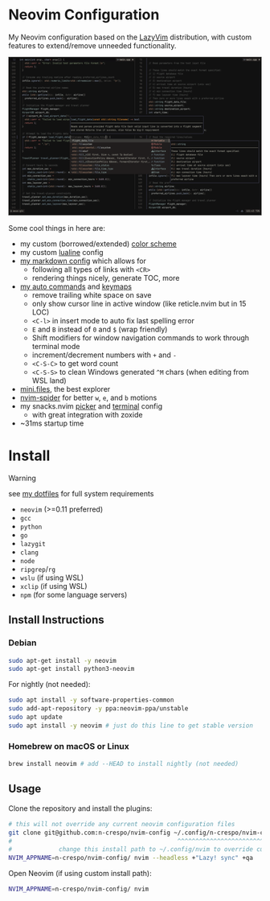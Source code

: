 # Neovim Configuration

My Neovim configuration based on the [LazyVim](https://www.lazyvim.org)
distribution, with custom features to extend/remove unneeded functionality.

![image](./images/image.png)

Some cool things in here are:

- my custom (borrowed/extended) [color scheme](./colors/macro.lua)
- my custom [lualine](./lua/plugins/lualine.lua) config
- [my markdown config](./lua/plugins/markdown.lua) which allows for
  - following all types of links with `<CR>`
  - rendering things nicely, generate TOC, more
- [my auto commands](./lua/config/autocmds.lua) and [keymaps](./lua/config/keymaps.lua)
  - remove trailing white space on save
  - only show cursor line in active window (like reticle.nvim but in 15 LOC)
  - `<C-l>` in insert mode to auto fix last spelling error
  - `E` and `B` instead of `0` and `$` (wrap friendly)
  - Shift modifiers for window navigation commands to work through terminal mode
  - increment/decrement numbers with `+` and `-`
  - `<C-S-C>` to get word count
  - `<C-S-S>` to clean Windows generated `^M` chars (when editing from WSL land)
- [mini.files](./lua/plugins/mini-files.lua), the best explorer
- [nvim-spider](./lua/plugins/spider.lua) for better `w`, `e`, and `b` motions
- my snacks.nvim [picker](./lua/plugins/picker.lua) and [terminal](./lua/plugins/terminal.lua) config
  - with great integration with zoxide
- ~31ms startup time

# Install

> [!WARNING]
> see [my dotfiles](https://www.github.com/n-crespo/dotfiles) for full system requirements

- `neovim` (>=0.11 preferred)
- `gcc`
- `python`
- `go`
- `lazygit`
- `clang`
- `node`
- `ripgrep`/`rg`
- `wslu` (if using WSL)
- `xclip` (if using WSL)
- `npm` (for some language servers)

## Install Instructions

### Debian

```bash
sudo apt-get install -y neovim
sudo apt-get install python3-neovim
```

For nightly (not needed):

```bash
sudo apt install -y software-properties-common
sudo add-apt-repository -y ppa:neovim-ppa/unstable
sudo apt update
sudo apt install -y neovim # just do this line to get stable version
```

### Homebrew on macOS or Linux

```bash
brew install neovim # add --HEAD to install nightly (not needed)
```

## Usage

Clone the repository and install the plugins:

```bash
# this will not override any current neovim configuration files
git clone git@github.com:n-crespo/nvim-config ~/.config/n-crespo/nvim-config
#                                              ^^^^^^^^^^^^^^^^^^^^^^^^^^^^^
#             change this install path to ~/.config/nvim to override current config
NVIM_APPNAME=n-crespo/nvim-config/ nvim --headless +"Lazy! sync" +qa
```

Open Neovim (if using custom install path):

```bash
NVIM_APPNAME=n-crespo/nvim-config/ nvim
```
